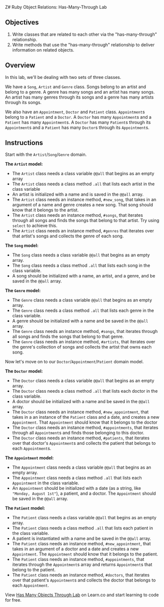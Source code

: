 Z# Ruby Object Relations: Has-Many-Through Lab

## Objectives

1.  Write classes that are related to each other via the "has-many-through"
    relationship.
2.  Write methods that use the "has-many-through" relationship to deliver
    information on related objects.

## Overview

In this lab, we'll be dealing with two sets of three classes.

We have a `Song`, `Artist` and `Genre` class. Songs belong to an artist and
belong to a genre. A genre has many songs and an artist has many songs. An
artist has many genres through its songs and a genre has many artists through
its songs.

We also have an `Appointment`, `Doctor` and `Patient` class. `Appointment`s
belong to a `Patient` and a `Doctor`. A `Doctor` has many `Appointment`s and a
`Patient` has many `Appointment`s. A `Doctor` has many `Patient`s through its
`Appointment`s and a `Patient` has many `Doctor`s through its `Appointment`s.

## Instructions

Start with the `Artist`/`Song`/`Genre` domain.

**The `Artist` model:**

- The `Artist` class needs a class variable `@@all` that begins as an empty array
- The `Artist` class needs a class method `.all` that lists each artist in the
  class variable
- An artist is initialized with a name and is saved in the `@@all` array.
- The `Artist` class needs an instance method, `#new_song`, that takes in an
  argument of a name and genre creates a new song. That song should know that it
  belongs to the artist.
- The `Artist` class needs an instance method, `#songs`, that iterates through all
  songs and finds the songs that belong to that artist. Try using `select` to
  achieve this.
- The `Artist` class needs an instance method, `#genres` that iterates over that
  artist's songs and collects the genre of each song.

**The `Song` model:**

- The `Song` class needs a class variable `@@all` that begins as an empty array.
- The `Song` class needs a class method `.all` that lists each song in the class
  variable.
- A song should be initialized with a name, an artist, and a genre, and be saved
  in the `@@all` array.

**The `Genre` model:**

- The `Genre` class needs a class variable `@@all` that begins as an empty array.
- The `Genre` class needs a class method `.all` that lists each genre in the class
  variable.
- A genre should be initialized with a name and be saved in the `@@all` array.
- The `Genre` class needs an instance method, `#songs`, that iterates through all
  songs and finds the songs that belong to that genre.
- The `Genre` class needs an instance method, `#artists`, that iterates over the
  genre's collection of songs and collects the artist that owns each song.

Now let's move on to our `Doctor`/`Appointment`/`Patient` domain model.

**The `Doctor` model:**

- The `Doctor` class needs a class variable `@@all` that begins as an empty array.
- The `Doctor` class needs a class method `.all` that lists each doctor in the
  class variable.
- A doctor should be initialized with a name and be saved in the `@@all` array.
- The `Doctor` class needs an instance method, `#new_appointment`, that takes in a
  an instance of the `Patient` class and a date, and creates a new `Appointment`. That
  `Appointment` should know that it belongs to the doctor
- The `Doctor` class needs an instance method, `#appointments`, that iterates
  through all `Appointment`s and finds those belonging to this doctor.
- The `Doctor` class needs an instance method, `#patients`, that iterates over
  that doctor's `Appointment`s and collects the patient that belongs to each
  `Appointment`s.

**The `Appointment` model:**

- The `Appointment` class needs a class variable `@@all` that begins as an empty array.
- The `Appointment` class needs a class method `.all` that lists each `Appointment`
  in the class variable.
- An `Appointment` should be initialized with a date (as a string, like `"Monday, August 1st"`), a patient, and a doctor. The `Appointment` should be saved in the
  `@@all` array.

**The `Patient` model:**

- The `Patient` class needs a class variable `@@all` that begins as an empty array.
- The `Patient` class needs a class method `.all` that lists each patient in the
  class variable.
- A patient is instantiated with a name and be saved in the `@@all` array.
- The `Patient` class needs an instance method, `#new_appointment`, that takes in
  an argument of a doctor and a date and creates a new `Appointment`. The
  `Appointment` should know that it belongs to the patient.
- The `Patient` class needs an instance method, `#appointments`, that iterates
  through the `Appointment`s array and returns `Appointment`s that belong to the
  patient.
- The `Patient` class needs an instance method, `#doctors`, that iterates over
  that patient's `Appointment`s and collects the doctor that belongs to each
  `Appointment`.

<p class='util--hide'>View <a href='https://learn.co/lessons/ruby-objects-has-many-through-lab'>Has Many Objects Through Lab</a> on Learn.co and start learning to code for free.</p>
